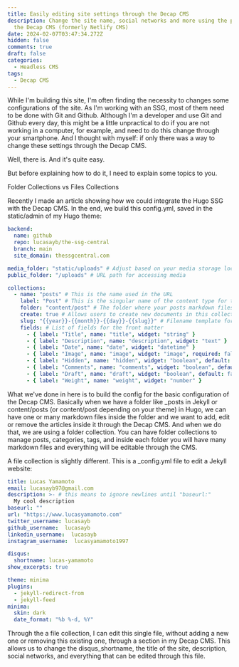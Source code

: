 ```yaml
---
title: Easily editing site settings through the Decap CMS
description: Change the site name, social networks and more using the power of
  the Decap CMS (formerly Netlify CMS)
date: 2024-02-07T03:47:34.272Z
hidden: false
comments: true
draft: false
categories:
  - Headless CMS
tags:
  - Decap CMS
---
```

While I'm building this site, I'm often finding the necessity to changes some configurations of the site. As I'm working with an SSG, most of them need to be done with Git and Github. Although I'm a developer and use Git and Github every day, this might be a little unpractical to do if you are not working in a computer, for example, and need to do this change through your smartphone. And I thought with myself: if only there was a way to change these settings through the Decap CMS.

Well, there is. And it's quite easy. 

But before explaining how to do it, I need to explain some topics to you.

Folder Collections vs Files Collections

Recently I made an article showing how we could integrate the Hugo SSG with the Decap CMS. In the end, we build this config.yml, saved in the static/admin of my Hugo theme:

```yaml
backend:
  name: github
  repo: lucasayb/the-ssg-central
  branch: main
  site_domain: thessgcentral.com

media_folder: "static/uploads" # Adjust based on your media storage location
public_folder: "/uploads" # URL path for accessing media

collections:
  - name: "posts" # This is the name used in the URL
    label: "Post" # This is the singular name of the content type for the UI
    folder: "content/post" # The folder where your posts markdown files will be saved
    create: true # Allows users to create new documents in this collection
    slug: "{{year}}-{{month}}-{{day}}-{{slug}}" # Filename template for new posts
    fields: # List of fields for the front matter
      - { label: "Title", name: "title", widget: "string" }
      - { label: "Description", name: "description", widget: "text" }
      - { label: "Date", name: "date", widget: "datetime" }
      - { label: "Image", name: "image", widget: "image", required: false }
      - { label: "Hidden", name: "hidden", widget: "boolean", default: false }
      - { label: "Comments", name: "comments", widget: "boolean", default: true }
      - { label: "Draft", name: "draft", widget: "boolean", default: false }
      - { label: "Weight", name: "weight", widget: "number" }

```

What we've done in here is to build the config for the basic configuration of the Decap CMS. Basically when we have a folder like _posts in Jekyll or content/posts (or content/post depending on your theme) in Hugo, we can have one or many markdown files inside the folder and we want to add, edit or remove the articles inside it through the Decap CMS. And when we do that, we are using a folder collection. You can have folder collections to manage posts, categories, tags, and inside each folder you will have many markdown files and everything will be editable through the CMS.

A file collection is slightly different. This is a _config.yml file to edit a Jekyll website:

```yaml
title: Lucas Yamamoto
email: lucasayb97@gmail.com
description: >- # this means to ignore newlines until "baseurl:"
  My cool description
baseurl: ""
url: "https://www.lucasyamamoto.com" 
twitter_username: lucasayb
github_username:  lucasayb
linkedin_username:  lucasayb
instagram_username:  lucasyamamoto1997

disqus:
  shortname: lucas-yamamoto
show_excerpts: true

theme: minima
plugins:
  - jekyll-redirect-from
  - jekyll-feed
minima:
  skin: dark
  date_format: "%b %-d, %Y"
```

Through the a file collection, I can edit this single file, without adding a new one or removing this existing one, through a section in my Decap CMS. This allows us to change the disqus_shortname, the title of the site, description, social networks, and everything that can be edited through this file.
